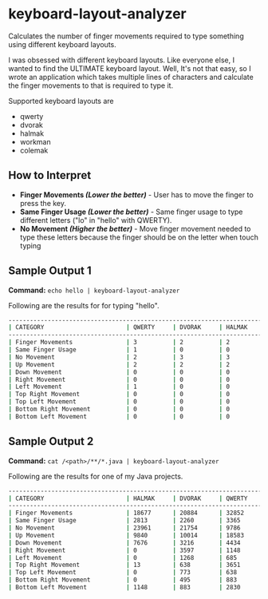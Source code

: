 # keyboard-layout-analyzer

Calculates the number of finger movements required to type something using
different keyboard layouts.

I was obsessed with different keyboard layouts. Like everyone else, I wanted to
find the ULTIMATE keyboard layout. Well, It's not that easy, so I wrote an
application which takes multiple lines of characters and calculate the finger
movements to that is required to type it.

Supported keyboard layouts are

* qwerty
* dvorak
* halmak
* workman
* colemak

## How to Interpret

* **Finger Movements *(Lower the better)*** - User has to move the finger to
press the key.
* **Same Finger Usage *(Lower the better)*** - Same finger usage to type different
  letters ("lo" in "hello" with QWERTY).
* **No Movement *(Higher the better)*** - Move finger movement needed to type these
  letters because the finger should be on the letter when touch typing

## Sample Output 1

**Command:** `echo hello | keyboard-layout-analyzer`

Following are the results for for typing "hello".

```bash
---------------------------------------------------------------------------------------------------
| CATEGORY                       | QWERTY     | DVORAK     | HALMAK     | WORKMAN    | COLEMAK    |
---------------------------------------------------------------------------------------------------
| Finger Movements               | 3          | 2          | 2          | 2          | 3          |
| Same Finger Usage              | 1          | 0          | 0          | 0          | 0          |
| No Movement                    | 2          | 3          | 3          | 3          | 2          |
| Up Movement                    | 2          | 2          | 2          | 0          | 2          |
| Down Movement                  | 0          | 0          | 0          | 2          | 0          |
| Right Movement                 | 0          | 0          | 0          | 0          | 0          |
| Left Movement                  | 1          | 0          | 0          | 0          | 1          |
| Top Right Movement             | 0          | 0          | 0          | 0          | 0          |
| Top Left Movement              | 0          | 0          | 0          | 0          | 0          |
| Bottom Right Movement          | 0          | 0          | 0          | 0          | 0          |
| Bottom Left Movement           | 0          | 0          | 0          | 0          | 0          |
```

## Sample Output 2

**Command:** `cat /<path>/**/*.java | keyboard-layout-analyzer`

Following are the results for one of my Java projects.

```bash
---------------------------------------------------------------------------------------------------
| CATEGORY                       | HALMAK     | DVORAK     | QWERTY     | COLEMAK    | WORKMAN    |
---------------------------------------------------------------------------------------------------
| Finger Movements               | 18677      | 20884      | 32852      | 15899      | 18677      |
| Same Finger Usage              | 2813       | 2260       | 3365       | 1518       | 2180       |
| No Movement                    | 23961      | 21754      | 9786       | 26739      | 23961      |
| Up Movement                    | 9840       | 10014      | 18583      | 7183       | 9288       |
| Down Movement                  | 7676       | 3216       | 4434       | 4434       | 5534       |
| Right Movement                 | 0          | 3597       | 1148       | 1268       | 1148       |
| Left Movement                  | 0          | 1268       | 685        | 685        | 638        |
| Top Right Movement             | 13         | 638        | 3651       | 1148       | 883        |
| Top Left Movement              | 0          | 773        | 638        | 142        | 142        |
| Bottom Right Movement          | 0          | 495        | 883        | 883        | 888        |
| Bottom Left Movement           | 1148       | 883        | 2830       | 156        | 156        |
```
